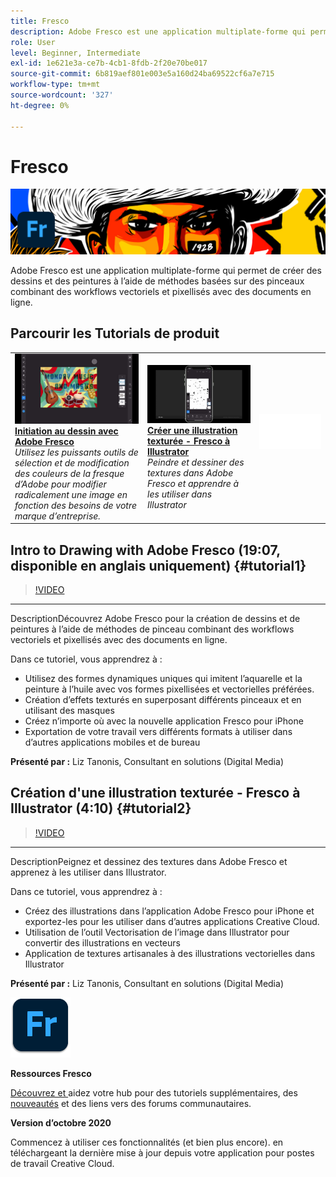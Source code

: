 ```yaml
---
title: Fresco
description: Adobe Fresco est une application multiplate-forme qui permet de créer des dessins et des peintures à l’aide de méthodes basées sur des formes combinant des workflows vectoriels et pixellisés avec des documents en ligne.
role: User
level: Beginner, Intermediate
exl-id: 1e621e3a-ce7b-4cb1-8fdb-2f20e70be017
source-git-commit: 6b819aef801e003e5a160d24ba69522cf6a7e715
workflow-type: tm+mt
source-wordcount: '327'
ht-degree: 0%

---
```


# Fresco

![Image de héros du tutoriel](../assets/Fresco.jpg)

Adobe Fresco est une application multiplate-forme qui permet de créer des dessins et des peintures à l’aide de méthodes basées sur des pinceaux combinant des workflows vectoriels et pixellisés avec des documents en ligne.

## Parcourir les Tutorials de produit

<table style="table-layout:fixed">
<tr>
 <td>
   <a href="fresco.md#tutorial1">
      <img alt="Initiation au dessin avec Adobe Fresco" src="../assets/fresco_drawingPaintingIntro_tanonis_thumbnail.jpg" />
   </a>
    <div>
   <a href="fresco.md#tutorial1"><strong>Initiation au dessin avec Adobe Fresco</strong></a>
    </div>
    <em>Utilisez les puissants outils de sélection et de modification des couleurs de la fresque d’Adobe pour modifier radicalement une image en fonction des besoins de votre marque d’entreprise.</em>
    <br>
  </td>
  <td>
   <a href="fresco.md#tutorial2">
      <img alt="Créer une illustration texturée - Fresco à Illustrator" src="../assets/fresco_textureToVector_tanonis_thumbnail.jpg" />
   </a>
    <div>
   <a href="fresco.md#tutorial2"><strong>Créer une illustration texturée - Fresco à Illustrator</strong></a>
    </div>
    <em>Peindre et dessiner des textures dans Adobe Fresco et apprendre à les utiliser dans Illustrator</em>
    <br>
  </td>
  <td>
    <img alt="Espacement" src="../assets/Whitespacer.png" />
    <div>
    <br>
  </td>
</tr>
</table>

## Intro to Drawing with Adobe Fresco (19:07, disponible en anglais uniquement) {#tutorial1}

>[!VIDEO](https://video.tv.adobe.com/v/326946?hidetitle=true)

****
DescriptionDécouvrez Adobe Fresco pour la création de dessins et de peintures à l’aide de méthodes de pinceau combinant des workflows vectoriels et pixellisés avec des documents en ligne.

Dans ce tutoriel, vous apprendrez à :
* Utilisez des formes dynamiques uniques qui imitent l’aquarelle et la peinture à l’huile avec vos formes pixellisées et vectorielles préférées.
* Création d’effets texturés en superposant différents pinceaux et en utilisant des masques
* Créez n’importe où avec la nouvelle application Fresco pour iPhone
* Exportation de votre travail vers différents formats à utiliser dans d’autres applications mobiles et de bureau

**Présenté par :**
Liz Tanonis, Consultant en solutions (Digital Media)

## Création d&#39;une illustration texturée - Fresco à Illustrator (4:10) {#tutorial2}

>[!VIDEO](https://video.tv.adobe.com/v/326947?hidetitle=true)

****
DescriptionPeignez et dessinez des textures dans Adobe Fresco et apprenez à les utiliser dans Illustrator.

Dans ce tutoriel, vous apprendrez à :
* Créez des illustrations dans l’application Adobe Fresco pour iPhone et exportez-les pour les utiliser dans d’autres applications Creative Cloud.
* Utilisation de l’outil Vectorisation de l’image dans Illustrator pour convertir des illustrations en vecteurs
* Application de textures artisanales à des illustrations vectorielles dans Illustrator

**Présenté par :**
Liz Tanonis, Consultant en solutions (Digital Media)

![Logo du Fresco](../assets/fr_appicon_96.png)

**Ressources Fresco**

[Découvrez et ](https://helpx.adobe.com/support/adobe-fresco.html) aidez votre hub pour des tutoriels supplémentaires, des  [nouveautés](https://helpx.adobe.com/fresco/using/whats-new.html) et des liens vers des forums communautaires.

**Version d’octobre 2020**

Commencez à utiliser ces fonctionnalités (et bien plus encore). en téléchargeant la dernière mise à jour depuis votre application pour postes de travail Creative Cloud.

